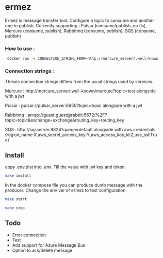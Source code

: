 # ermez

Ermez is message transfer tool. Configure a topic to consume and another one to publish.
Currently supporting : Pulsar (consume/publish, no tls), Mercure (consume, publish), Rabbitmq (consume, publish), SQS (consume, publish)

### How to use :

```bash
 docker run -e CONNECTION_STRING_FROM=http://mercure_server/.well-known/mercure?topic=test -e CREDENTIALS_FROM=jwt -e CONNECTION_STRING_TO=amqp://guest:guest@rabbit:5672/%2F?topic=topic&exchange=exchange&routing_key=routing_key ggekos/ermez
```

### Connection strings :

Theses connection strings differs from the usual strings used by services.


Mercure : http://mercure_server/.well-known/mercure?topic=test alongside with a jwt

Pulsar : pulsar://pulsar_server:6650?topic=topic alongside with a jwt

Rabbitmq : amqp://guest:guest@rabbit:5672/%2F?topic=topic&exchange=exchange&routing_key=routing_key

SQS : http://sqsserver:9324?queue=default alongside with aws credentials (region_name:X,aws_secret_access_key:Y,aws_access_key_id:Z,use_ssl:True)

## Install

copy .env.dist into .env. Fill the value with jwt key and token.

```bash
make install
```

In the docker compose file you can produce dumb message with the producer.
Change the env var of ermez to test configuration.

```bash
make start

make stop
```

## Todo
- Error connection
- Test
- Add support for Azure Message Bus
- Option to ack/delete message

